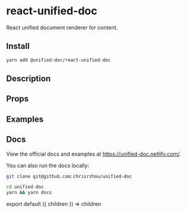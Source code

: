 # react-unified-doc

React unified document renderer for content.

## Install

```sh
yarn add @unified-doc/react-unified-doc
```

## Description

## Props

## Examples

## Docs
View the official docs and examples at https://unified-doc.netlify.com/.

You can also run the docs locally:

```sh
git clone git@github.com:chrisrzhou/unified-doc

cd unified-doc
yarn && yarn docs
```

<!-- Hack to make importing mdx work in docz/gatsby... -->
export default ({ children }) => children
